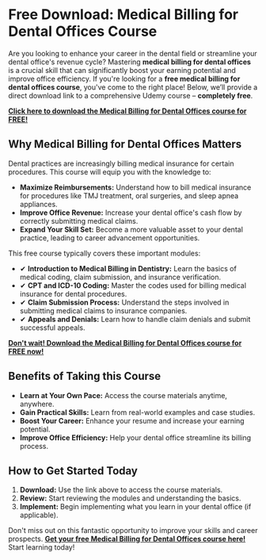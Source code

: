 # Free Download: Medical Billing for Dental Offices Course

Are you looking to enhance your career in the dental field or streamline your dental office's revenue cycle? Mastering **medical billing for dental offices** is a crucial skill that can significantly boost your earning potential and improve office efficiency. If you're looking for a **free medical billing for dental offices course**, you've come to the right place! Below, we’ll provide a direct download link to a comprehensive Udemy course – **completely free**.

[**Click here to download the Medical Billing for Dental Offices course for FREE!**](https://udemywork.com/medical-billing-for-dental-offices)

## Why Medical Billing for Dental Offices Matters

Dental practices are increasingly billing medical insurance for certain procedures. This course will equip you with the knowledge to:

*   **Maximize Reimbursements:** Understand how to bill medical insurance for procedures like TMJ treatment, oral surgeries, and sleep apnea appliances.
*   **Improve Office Revenue:** Increase your dental office's cash flow by correctly submitting medical claims.
*   **Expand Your Skill Set:** Become a more valuable asset to your dental practice, leading to career advancement opportunities.

This free course typically covers these important modules:

*   ✔ **Introduction to Medical Billing in Dentistry:** Learn the basics of medical coding, claim submission, and insurance verification.
*   ✔ **CPT and ICD-10 Coding:** Master the codes used for billing medical insurance for dental procedures.
*   ✔ **Claim Submission Process:** Understand the steps involved in submitting medical claims to insurance companies.
*   ✔ **Appeals and Denials:** Learn how to handle claim denials and submit successful appeals.

[**Don't wait! Download the Medical Billing for Dental Offices course for FREE now!**](https://udemywork.com/medical-billing-for-dental-offices)

## Benefits of Taking this Course

*   **Learn at Your Own Pace:** Access the course materials anytime, anywhere.
*   **Gain Practical Skills:** Learn from real-world examples and case studies.
*   **Boost Your Career:** Enhance your resume and increase your earning potential.
*   **Improve Office Efficiency:** Help your dental office streamline its billing process.

## How to Get Started Today

1.  **Download:** Use the link above to access the course materials.
2.  **Review:** Start reviewing the modules and understanding the basics.
3.  **Implement:** Begin implementing what you learn in your dental office (if applicable).

Don't miss out on this fantastic opportunity to improve your skills and career prospects. **[Get your free Medical Billing for Dental Offices course here!](https://udemywork.com/medical-billing-for-dental-offices)** Start learning today!
